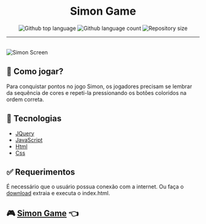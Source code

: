 

<h1 align="center">Simon Game</h1>

<p align="center">
  <img alt="Github top language" src="https://img.shields.io/github/languages/top/mpaullos/simon-game?color=56BEB8">

  <img alt="Github language count" src="https://img.shields.io/github/languages/count/mpaullos/simon-game?color=56BEB8">

  <img alt="Repository size" src="https://img.shields.io/github/repo-size/mpaullos/simon-game?color=56BEB8">
</p>



<hr>



<br>

<img src="https://user-images.githubusercontent.com/82289818/204700694-99a58827-1147-4fe8-82c6-26882598dbce.png" alt="Simon Screen" />



## :dart: Como jogar? ##

Para conquistar pontos no jogo Simon, os jogadores precisam se lembrar da sequência de cores e repeti-la pressionando os botões coloridos na ordem correta.



## :rocket: Tecnologias ##

- [JQuery](https://api.jquery.com/)
- [JavaScript](https://developer.mozilla.org/pt-BR/docs/Web/JavaScript)
- [Html](https://developer.mozilla.org/pt-BR/docs/Web/HTML)
- [Css](https://developer.mozilla.org/pt-BR/docs/Web/CSS)



## :white_check_mark: Requerimentos ##

É necessário que o usuário possua conexão com a internet. Ou faça o [download](https://github.com/mpaullos/simon-game/archive/refs/heads/main.zip) extraia e executa o index.html.

## :video_game: [Simon Game](https://simon-game-bice.vercel.app/) :point_left: ##



